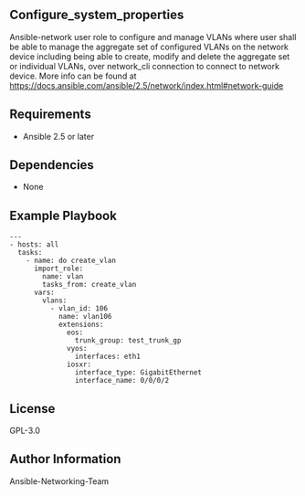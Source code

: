 Configure_system_properties
----------------------------

Ansible-network user role to configure and manage VLANs where user shall be able to manage the aggregate set of configured VLANs on the network device including being able to create, modify and delete the aggregate set or individual VLANs, over network_cli connection to connect to network device. More info can be found at https://docs.ansible.com/ansible/2.5/network/index.html#network-guide

Requirements
------------

- Ansible 2.5 or later

Dependencies
------------
- None

Example Playbook
----------------

```
---
- hosts: all
  tasks:
    - name: do create_vlan
      import_role:
        name: vlan
        tasks_from: create_vlan
      vars:
        vlans:
          - vlan_id: 106
            name: vlan106
            extensions:
              eos:
                trunk_group: test_trunk_gp
              vyos:
                interfaces: eth1
              iosxr:
                interface_type: GigabitEthernet
                interface_name: 0/0/0/2
```
License
-------

GPL-3.0

Author Information
------------------

Ansible-Networking-Team
